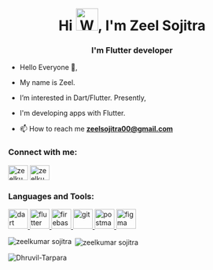 <h1 align="center">Hi <img src="https://raw.githubusercontent.com/nixin72/nixin72/master/wave.gif" alt="Waving hand animated gif" height="45" style="max-width: 100%; display: inline-block;" data-target="animated-image.originalImage">, I'm Zeel Sojitra </h1>
<h3 align="center">I'm Flutter developer</h3>

- Hello Everyone 👋,
-  My name is Zeel.
-  I’m interested in Dart/Flutter. Presently,
-  I'm developing apps with Flutter.

- 📫 How to reach me **zeelsojitra00@gmail.com**

<h3 align="left">Connect with me:</h3>
<p align="left">
<a href="https://in.linkedin.com/in/zeelkumar-sojitra" target="blank"><img align="center" src="https://raw.githubusercontent.com/rahuldkjain/github-profile-readme-generator/master/src/images/icons/Social/linked-in-alt.svg" alt="zeelkumar sojitra" height="30" width="40" /></a>
<a href="https://instagram.com/dhruvil_9904" target="blank"><img align="center" src="https://raw.githubusercontent.com/rahuldkjain/github-profile-readme-generator/master/src/images/icons/Social/instagram.svg" alt="zeelkumar sojitra" height="30" width="40" /></a>
</p>

<h3 align="left">Languages and Tools:</h3>
<p align="left"> <a href="https://dart.dev" target="_blank" rel="noreferrer"> <img src="https://www.vectorlogo.zone/logos/dartlang/dartlang-icon.svg" alt="dart" width="40" height="40"/> </a> <a href="https://flutter.dev" target="_blank" rel="noreferrer"> <img src="https://www.vectorlogo.zone/logos/flutterio/flutterio-icon.svg" alt="flutter" width="40" height="40"/><a href="https://firebase.google.com/" target="_blank" rel="noreferrer"> <img src="https://www.vectorlogo.zone/logos/firebase/firebase-icon.svg" alt="firebase" width="40" height="40"/><a href="https://git-scm.com/" target="_blank" rel="noreferrer"> <img src="https://www.vectorlogo.zone/logos/git-scm/git-scm-icon.svg" alt="git" width="40" height="40"/> </a>  <a href="https://postman.com" target="_blank" rel="noreferrer"> <img src="https://www.vectorlogo.zone/logos/getpostman/getpostman-icon.svg" alt="postman" width="40" height="40"/> </a> <a href="https://www.figma.com/" target="_blank" rel="noreferrer"> <img src="https://www.vectorlogo.zone/logos/figma/figma-icon.svg" alt="figma" width="40" height="40"/> </a></p>


<p><img align="left" src="https://github-readme-stats.vercel.app/api/top-langs?username=zeelsojitra&show_icons=true&locale=en&layout=compact" alt="zeelkumar sojitra" /></p>

<p>&nbsp;<img align="center" src="https://github-readme-stats.vercel.app/api?username=zeelsojitra&show_icons=true&locale=en" alt="zeelkumar sojitra" /></p>

<p><img align="center" src="https://github-readme-streak-stats.herokuapp.com/?user=zeelsojitra&" alt="Dhruvil-Tarpara" /></p>

